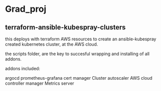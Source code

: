 # Grad_proj
terraform-ansible-kubespray-clusters
---------------------------------------

this deploys with terraform AWS resources  to create an ansible-kubespray created kubernetes cluster, at the AWS cloud.


the scripts folder, are the key to succesful wrapping and installing of all addons.


addons included:

argocd
prometheus-grafana
cert manager
Cluster autoscaler
AWS cloud controller manager
Metrics server

